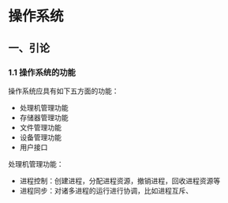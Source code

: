 # 操作系统

## 一、引论


### 1.1 操作系统的功能

操作系统应具有如下五方面的功能：
- 处理机管理功能
- 存储器管理功能
- 文件管理功能
- 设备管理功能
- 用户接口


处理机管理功能：
- 进程控制：创建进程，分配进程资源，撤销进程，回收进程资源等
- 进程同步：对诸多进程的运行进行协调，比如进程互斥、




